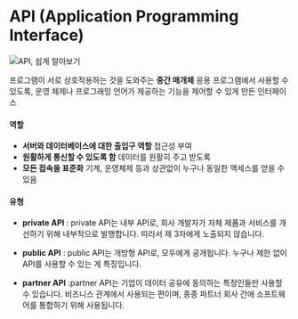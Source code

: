 # API (Application Programming Interface)

![API, 쉽게 알아보기](http://blog.wishket.com/wp-content/uploads/2019/10/API-%EC%89%BD%EA%B2%8C-%EC%95%8C%EC%95%84%EB%B3%B4%EA%B8%B0.png)

프로그램이 서로 상호작용하는 것을 도와주는 **중간 매개체** 
응용 프로그램에서 사용할 수 있도록, 운영 체제나 프로그래밍 언어가 제공하는 기능을 제어할 수 있게 만든 인터페이스

#### 역할

- **서버와 데이터베이스에 대한 출입구 역할**
  접근성 부여
- **원활하게 통신할 수 있도록 함**
  데이터를 원활히 주고 받도록
- **모든 접속을 표준화**
  기계, 운영체제 등과 상관없이 누구나 동일한 액세스를 얻을 수 있음

#### 유형

- **private API**
  : private API는 내부 API로, 회사 개발자가 자체 제품과 서비스를 개선하기 위해 내부적으로 발행합니다. 따라서 제 3자에게 노출되지 않습니다.

- **public API**
  : public API는 개방형 API로, 모두에게 공개됩니다. 누구나 제한 없이 API를 사용할 수 있는 게 특징입니다.

- **partner API**
  :partner API는 기업이 데이터 공유에 동의하는 특정인들만 사용할 수 있습니다. 비즈니스 관계에서 사용되는 편이며, 종종 파트너 회사 간에 소프트웨어를 통합하기 위해 사용됩니다.